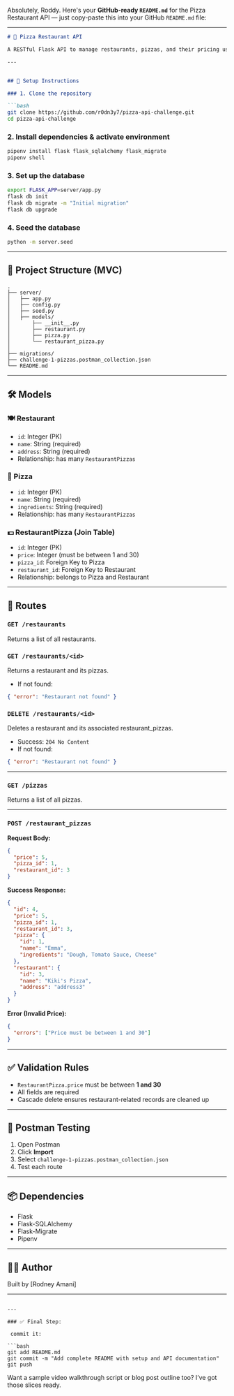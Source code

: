 Absolutely, Roddy. Here's your **GitHub-ready `README.md`** for the Pizza Restaurant API — just copy-paste this into your GitHub `README.md` file:

---

````markdown
# 🍕 Pizza Restaurant API

A RESTful Flask API to manage restaurants, pizzas, and their pricing using SQLAlchemy and Flask-Migrate. No frontend, just pure backend sauce. Tested using Postman.

---


## 🚀 Setup Instructions

### 1. Clone the repository

```bash
git clone https://github.com/r0dn3y7/pizza-api-challenge.git
cd pizza-api-challenge
````

### 2. Install dependencies & activate environment

```bash
pipenv install flask flask_sqlalchemy flask_migrate
pipenv shell
```

### 3. Set up the database

```bash
export FLASK_APP=server/app.py
flask db init
flask db migrate -m "Initial migration"
flask db upgrade
```

### 4. Seed the database

```bash
python -m server.seed
```

---

## 🧱 Project Structure (MVC)

```
.
├── server/
│   ├── app.py                  
│   ├── config.py               
│   ├── seed.py                 
│   ├── models/
│       ├── __init__.py
│       ├── restaurant.py
│       ├── pizza.py
│       └── restaurant_pizza.py
│   
├── migrations/
├── challenge-1-pizzas.postman_collection.json
└── README.md
```

---

## 🛠 Models

### 🍽️ Restaurant

* `id`: Integer (PK)
* `name`: String (required)
* `address`: String (required)
* Relationship: has many `RestaurantPizzas`

### 🍕 Pizza

* `id`: Integer (PK)
* `name`: String (required)
* `ingredients`: String (required)
* Relationship: has many `RestaurantPizzas`

### 💵 RestaurantPizza (Join Table)

* `id`: Integer (PK)
* `price`: Integer (must be between 1 and 30)
* `pizza_id`: Foreign Key to Pizza
* `restaurant_id`: Foreign Key to Restaurant
* Relationship: belongs to Pizza and Restaurant

---

## 🔌 Routes

### `GET /restaurants`

Returns a list of all restaurants.

### `GET /restaurants/<id>`

Returns a restaurant and its pizzas.

* If not found:

```json
{ "error": "Restaurant not found" }
```

### `DELETE /restaurants/<id>`

Deletes a restaurant and its associated restaurant\_pizzas.

* Success: `204 No Content`
* If not found:

```json
{ "error": "Restaurant not found" }
```

---

### `GET /pizzas`

Returns a list of all pizzas.

---

### `POST /restaurant_pizzas`

**Request Body:**

```json
{
  "price": 5,
  "pizza_id": 1,
  "restaurant_id": 3
}
```

**Success Response:**

```json
{
  "id": 4,
  "price": 5,
  "pizza_id": 1,
  "restaurant_id": 3,
  "pizza": {
    "id": 1,
    "name": "Emma",
    "ingredients": "Dough, Tomato Sauce, Cheese"
  },
  "restaurant": {
    "id": 3,
    "name": "Kiki's Pizza",
    "address": "address3"
  }
}
```

**Error (Invalid Price):**

```json
{
  "errors": ["Price must be between 1 and 30"]
}
```

---

## ✅ Validation Rules

* `RestaurantPizza.price` must be between **1 and 30**
* All fields are required
* Cascade delete ensures restaurant-related records are cleaned up

---

## 🧪 Postman Testing

1. Open Postman
2. Click **Import**
3. Select `challenge-1-pizzas.postman_collection.json`
4. Test each route

---

## 📦 Dependencies

* Flask
* Flask-SQLAlchemy
* Flask-Migrate
* Pipenv

---

## 👨‍🍳 Author

Built by [Rodney Amani]

---

````

---

### ✅ Final Step:

 commit it:

```bash
git add README.md
git commit -m "Add complete README with setup and API documentation"
git push
````

Want a sample video walkthrough script or blog post outline too? I’ve got those slices ready.
